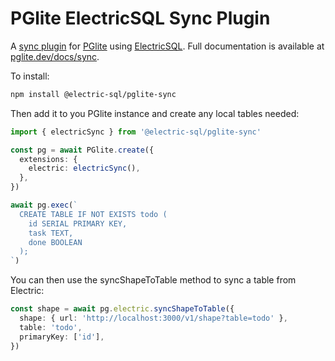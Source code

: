 # PGlite ElectricSQL Sync Plugin

A [sync plugin](https://pglite.dev/docs/sync) for [PGlite](https://pglite.dev/) using [ElectricSQL](https://electric-sql.com/). Full documentation is available at [pglite.dev/docs/sync](https://pglite.dev/docs/sync).

To install:

```sh
npm install @electric-sql/pglite-sync
```

Then add it to you PGlite instance and create any local tables needed:

```ts
import { electricSync } from '@electric-sql/pglite-sync'

const pg = await PGlite.create({
  extensions: {
    electric: electricSync(),
  },
})

await pg.exec(`
  CREATE TABLE IF NOT EXISTS todo (
    id SERIAL PRIMARY KEY,
    task TEXT,
    done BOOLEAN
  );
`)
```

You can then use the syncShapeToTable method to sync a table from Electric:

```ts
const shape = await pg.electric.syncShapeToTable({
  shape: { url: 'http://localhost:3000/v1/shape?table=todo' },
  table: 'todo',
  primaryKey: ['id'],
})
```
